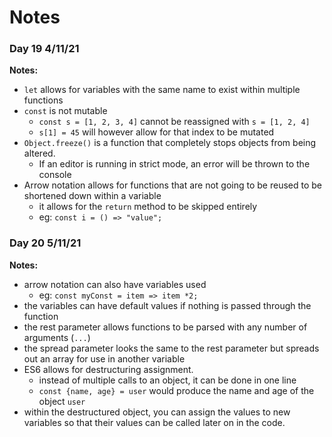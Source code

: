 # Notes

### Day 19 4/11/21
**Notes:** 
  *  ``let`` allows for variables with the same name to exist within multiple functions
  *  ``const`` is not mutable
      *  ``const s = [1, 2, 3, 4]`` cannot be reassigned with ``s = [1, 2, 4]``
      *  ``s[1] = 45`` will however allow for that index to be mutated
  *  ``Object.freeze()`` is a function that completely stops objects from being altered.
      * If an editor is running in strict mode, an error will be thrown to the console
  *  Arrow notation allows for functions that are not going to be reused to be shortened down within a variable
      *  it allows for the ``return`` method to be skipped entirely
      *  eg: ``const i = () => "value";``


### Day 20 5/11/21
**Notes:**
  *  arrow notation can also have variables used
      *  eg: `const myConst = item => item *2;`
  *  the variables can have default values if nothing is passed through the function
  *  the rest parameter allows functions to be parsed with any number of arguments (`...`)
  *  the spread parameter looks the same to the rest parameter but spreads out an array for use in another variable
  *  ES6 allows for destructuring assignment.
      *  instead of multiple calls to an object, it can be done in one line
      *  ``const {name, age} = user`` would produce the name and age of the object ``user``
  *  within the destructured object, you can assign the values to new variables so that their values can be called later on in the code.
